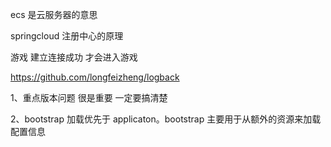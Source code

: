 ecs 是云服务器的意思

springcloud 注册中心的原理

游戏 建立连接成功 才会进入游戏

<!-- 一个好的项目地址 -->
https://github.com/longfeizheng/logback
        
        
<!-- 项目架构问题 -->
1、重点版本问题 很是重要 一定要搞清楚

<!-- 配置中心的问题-->
2、bootstrap 加载优先于 applicaton。bootstrap 主要用于从额外的资源来加载配置信息